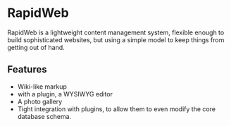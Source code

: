 RapidWeb
========

RapidWeb is a lightweight content management system, flexible enough to build
sophisticated websites, but using a simple model to keep things from getting
out of hand.

Features
--------

* Wiki-like markup
* with a plugin, a WYSIWYG editor
* A photo gallery
* Tight integration with plugins, to allow them to even modify the core database schema.

